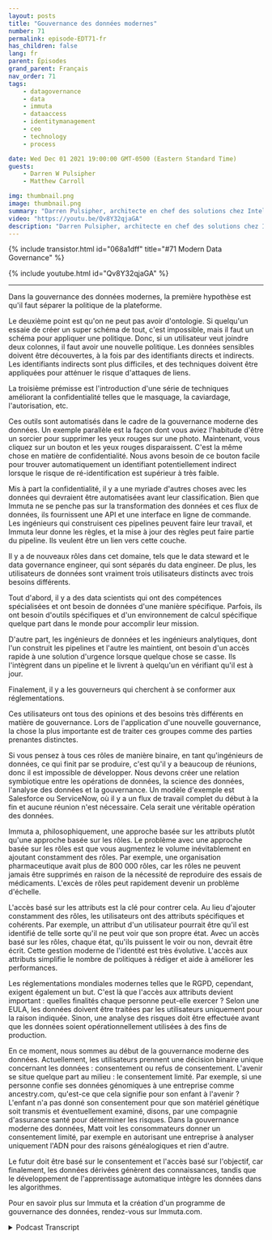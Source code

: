 ```yaml
---
layout: posts
title: "Gouvernance des données modernes"
number: 71
permalink: episode-EDT71-fr
has_children: false
lang: fr
parent: Épisodes
grand_parent: Français
nav_order: 71
tags:
    - datagovernance
    - data
    - immuta
    - dataaccess
    - identitymanagement
    - ceo
    - technology
    - process

date: Wed Dec 01 2021 19:00:00 GMT-0500 (Eastern Standard Time)
guests:
    - Darren W Pulsipher
    - Matthew Carroll

img: thumbnail.png
image: thumbnail.png
summary: "Darren Pulsipher, architecte en chef des solutions chez Intel, poursuit sa discussion approfondie sur la réalité et l'avenir de la gouvernance moderne des données avec Matthew Carroll, PDG d'Immuta. Dans cet épisode, ils discutent de la Classification des données, des Politiques et de la Gouvernance."
video: "https://youtu.be/Qv8Y32qjaGA"
description: "Darren Pulsipher, architecte en chef des solutions chez Intel, poursuit sa discussion approfondie sur la réalité et l'avenir de la gouvernance moderne des données avec Matthew Carroll, PDG d'Immuta. Dans cet épisode, ils discutent de la Classification des données, des Politiques et de la Gouvernance."
---
```


<div>
{% include transistor.html id="068a1dff" title="#71 Modern Data Governance" %}

{% include youtube.html id="Qv8Y32qjaGA" %}
</div>

---

Dans la gouvernance des données modernes, la première hypothèse est qu'il faut séparer la politique de la plateforme.

Le deuxième point est qu'on ne peut pas avoir d'ontologie. Si quelqu'un essaie de créer un super schéma de tout, c'est impossible, mais il faut un schéma pour appliquer une politique. Donc, si un utilisateur veut joindre deux colonnes, il faut avoir une nouvelle politique. Les données sensibles doivent être découvertes, à la fois par des identifiants directs et indirects. Les identifiants indirects sont plus difficiles, et des techniques doivent être appliquées pour atténuer le risque d'attaques de liens.

La troisième prémisse est l'introduction d'une série de techniques améliorant la confidentialité telles que le masquage, la caviardage, l'autorisation, etc.

Ces outils sont automatisés dans le cadre de la gouvernance moderne des données. Un exemple parallèle est la façon dont vous aviez l'habitude d'être un sorcier pour supprimer les yeux rouges sur une photo. Maintenant, vous cliquez sur un bouton et les yeux rouges disparaissent. C'est la même chose en matière de confidentialité. Nous avons besoin de ce bouton facile pour trouver automatiquement un identifiant potentiellement indirect lorsque le risque de ré-identification est supérieur à très faible.

Mis à part la confidentialité, il y a une myriade d'autres choses avec les données qui devraient être automatisées avant leur classification. Bien que Immuta ne se penche pas sur la transformation des données et ces flux de données, ils fournissent une API et une interface en ligne de commande. Les ingénieurs qui construisent ces pipelines peuvent faire leur travail, et Immuta leur donne les règles, et la mise à jour des règles peut faire partie du pipeline. Ils veulent être un lien vers cette couche.

Il y a de nouveaux rôles dans cet domaine, tels que le data steward et le data governance engineer, qui sont séparés du data engineer. De plus, les utilisateurs de données sont vraiment trois utilisateurs distincts avec trois besoins différents.

Tout d'abord, il y a des data scientists qui ont des compétences spécialisées et ont besoin de données d'une manière spécifique. Parfois, ils ont besoin d'outils spécifiques et d'un environnement de calcul spécifique quelque part dans le monde pour accomplir leur mission.

D'autre part, les ingénieurs de données et les ingénieurs analytiques, dont l'un construit les pipelines et l'autre les maintient, ont besoin d'un accès rapide à une solution d'urgence lorsque quelque chose se casse. Ils l'intègrent dans un pipeline et le livrent à quelqu'un en vérifiant qu'il est à jour.

Finalement, il y a les gouverneurs qui cherchent à se conformer aux réglementations.

Ces utilisateurs ont tous des opinions et des besoins très différents en matière de gouvernance. Lors de l'application d'une nouvelle gouvernance, la chose la plus importante est de traiter ces groupes comme des parties prenantes distinctes.

Si vous pensez à tous ces rôles de manière binaire, en tant qu'ingénieurs de données, ce qui finit par se produire, c'est qu'il y a beaucoup de réunions, donc il est impossible de développer. Nous devons créer une relation symbiotique entre les opérations de données, la science des données, l'analyse des données et la gouvernance. Un modèle d'exemple est Salesforce ou ServiceNow, où il y a un flux de travail complet du début à la fin et aucune réunion n'est nécessaire. Cela serait une véritable opération des données.

Immuta a, philosophiquement, une approche basée sur les attributs plutôt qu'une approche basée sur les rôles. Le problème avec une approche basée sur les rôles est que vous augmentez le volume inévitablement en ajoutant constamment des rôles. Par exemple, une organisation pharmaceutique avait plus de 800 000 rôles, car les rôles ne peuvent jamais être supprimés en raison de la nécessité de reproduire des essais de médicaments. L'excès de rôles peut rapidement devenir un problème d'échelle.

L'accès basé sur les attributs est la clé pour contrer cela. Au lieu d'ajouter constamment des rôles, les utilisateurs ont des attributs spécifiques et cohérents. Par exemple, un attribut d'un utilisateur pourrait être qu'il est identifié de telle sorte qu'il ne peut voir que son propre état. Avec un accès basé sur les rôles, chaque état, qu'ils puissent le voir ou non, devrait être écrit. Cette gestion moderne de l'identité est très évolutive. L'accès aux attributs simplifie le nombre de politiques à rédiger et aide à améliorer les performances.

Les réglementations mondiales modernes telles que le RGPD, cependant, exigent également un but. C'est là que l'accès aux attributs devient important : quelles finalités chaque personne peut-elle exercer ? Selon une EULA, les données doivent être traitées par les utilisateurs uniquement pour la raison indiquée. Sinon, une analyse des risques doit être effectuée avant que les données soient opérationnellement utilisées à des fins de production.

En ce moment, nous sommes au début de la gouvernance moderne des données. Actuellement, les utilisateurs prennent une décision binaire unique concernant les données : consentement ou refus de consentement. L'avenir se situe quelque part au milieu : le consentement limité. Par exemple, si une personne confie ses données génomiques à une entreprise comme ancestry.com, qu'est-ce que cela signifie pour son enfant à l'avenir ? L'enfant n'a pas donné son consentement pour que son matériel génétique soit transmis et éventuellement examiné, disons, par une compagnie d'assurance santé pour déterminer les risques. Dans la gouvernance moderne des données, Matt voit les consommateurs donner un consentement limité, par exemple en autorisant une entreprise à analyser uniquement l'ADN pour des raisons généalogiques et rien d'autre.

Le futur doit être basé sur le consentement et l'accès basé sur l'objectif, car finalement, les données dérivées génèrent des connaissances, tandis que le développement de l'apprentissage automatique intègre les données dans les algorithmes.

Pour en savoir plus sur Immuta et la création d'un programme de gouvernance des données, rendez-vous sur Immuta.com.



<details>
<summary> Podcast Transcript </summary>

<p></p>

</details>
